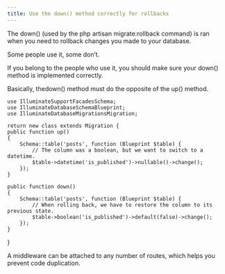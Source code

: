 ```yaml
---
title: Use the down() method correctly for rollbacks
---
```

The down() (used by the php artisan migrate:rollback command) is ran when you need to rollback changes you made to your database.

Some people use it, some don’t.

If you belong to the people who use it, you should make sure your <span class="text-[13px] bg-[#EDEEF3] px-2 py-1">down()</span> method is implemented correctly.

Basically, the<span class="text-[13px] bg-[#EDEEF3] px-2 py-1">down()</span> method must do the opposite of the <span class="text-[13px] bg-[#EDEEF3] px-2 py-1">up()</span> method.

    use IlluminateSupportFacadesSchema;
    use IlluminateDatabaseSchemaBlueprint;
    use IlluminateDatabaseMigrationsMigration;

    return new class extends Migration {
    public function up()
    {
        Schema::table('posts', function (Blueprint $table) {
            // The column was a boolean, but we want to switch to a datetime.
            $table->datetime('is_published')->nullable()->change();
        });
    }

    public function down()
    {
        Schema::table('posts', function (Blueprint $table) {
            // When rolling back, we have to restore the column to its previous state.
            $table->boolean('is_published')->default(false)->change();
        });
    }
}


A middleware can be attached to any number of routes, which helps you prevent code duplication.